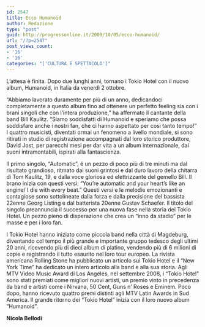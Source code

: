```yaml
---
id: 2547
title: Ecco Humanoid
author: Redazione
type: "post"
guid: http://progressonline.it/2009/10/05/ecco-humanoid/
url: "/?p=2547"
post_views_count:
- '16'
- '16'
categories: "['CULTURA E SPETTACOLO']"
---
```


L’attesa è finita. Dopo due lunghi anni, tornano i Tokio Hotel con il nuovo album, Humanoid, in Italia da venerdì 2 ottobre.

“Abbiamo lavorato duramente per più di un anno, dedicandoci completamente a questo album fino ad ottenere un perfetto feeling sia con i brani singoli che con l’intera produzione,” ha affermato il cantante della band Bill Kaulitz. “Siamo soddisfatti di Humanoid e speriamo che possa soddisfare anche i nostri fan, che ci hanno aspettato per così tanto tempo!”   
I quattro musicisti, diventati ormai un fenomeno a livello mondiale, si sono ritirati in studio di registrazione accompagnati dal loro storico produttore, David Jost, per parecchi mesi per dar vita a un album internazionale, dai suoni intramontabili, ispirati alla fantascienza.

Il primo singolo, “Automatic”, é un pezzo di poco più di tre minuti ma dal risultato grandioso, ritmato dai suoni grintosi e dal duro lavoro della chitarra di Tom Kaulitz, 19, e dalla voce gloriosa ed elettrizzante del gemello Bill. Il brano inizia con questi versi: “You’re automatic and your heart’s like an engine/ I die with every beat.” Questi versi e le melodie emozionanti e contagiose sono sottolineate dalla forza e dalla precisione del bassista 22enne Georg Listing e dal batterista 20enne Gustav Schaefer. Il titolo del singolo preannuncia il successo per una nuova fase nella storia dei Tokio Hotel. Un pezzo pieno di disperazione che crea un “inno da stadio” per le masse e per i loro fan.

I Tokio Hotel hanno iniziato come piccola band nella città di Magdeburg, diventando col tempo il più grande e importante gruppo tedesco degli ultimi 20 anni, ricevendo più di dieci album di platino, vendendo più di 6 milioni di copie e registrando il tutto esaurito nel loro tour europeo. La rivista americana Rolling Stone ha pubblicato un articolo sui Tokio Hotel e il “New York Time” ha dedicato un intero articolo alla band e alla sua storia. Agli MTV Video Music Award di Los Angeles, nel settembre 2008, i “Tokio Hotel” sono stati premiati come migliori nuovi artisti, un premio vinto in precedenza da band e artisti come i Nirvana, 50 Cent, Guns n’ Roses e Eminem. Poco dopo, hanno ricevuto quattro premi distinti agli MTV Latin Awards in Sud America. Il grande ritorno dei “Tokio Hotel” inizia con il loro nuovo album “Humanoid”.

**Nicola Bellodi**